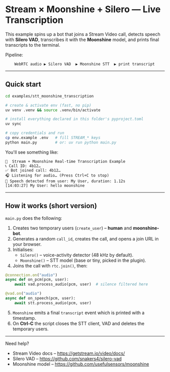 # Stream × Moonshine + Silero — Live Transcription

This example spins up a bot that joins a Stream Video call, detects speech
with **Silero VAD**, transcribes it with the **Moonshine** model, and prints
final transcripts to the terminal.

Pipeline:
```
    WebRTC audio ▶︎ Silero VAD  ▶︎ Moonshine STT  ▶︎ print transcript
```

---

## Quick start

```bash
cd examples/stt_moonshine_transcription

# create & activate env (fast, no pip)
uv venv .venv && source .venv/bin/activate

# install everything declared in this folder's pyproject.toml
uv sync

# copy credentials and run
cp env.example .env   # fill STREAM_* keys
python main.py        # or: uv run python main.py
```

You'll see something like:

```text
🌙  Stream + Moonshine Real-time Transcription Example
📞 Call ID: 4b12…
✅ Bot joined call: 4b12…
🎧 Listening for audio… (Press Ctrl+C to stop)
🎤 Speech detected from user: My User, duration: 1.12s
[14:03:27] My User: hello moonshine
```

---

## How it works (short version)

`main.py` does the following:

1. Creates two temporary users (`create_user`) – **human** and **moonshine-bot**.
2. Generates a random `call_id`, creates the call, and opens a join URL in your browser.
3. Initialises:
   * `Silero()` – voice-activity detector (48 kHz by default).
   * `Moonshine()` – STT model (base or tiny, picked in the plugin).
4. Joins the call with `rtc.join()`, then:

```python
@connection.on("audio")
async def on_pcm(pcm, user):
    await vad.process_audio(pcm, user)  # silence filtered here

@vad.on("audio")
async def on_speech(pcm, user):
    await stt.process_audio(pcm, user)
```

5. `Moonshine` emits a final `transcript` event which is printed with a timestamp.
6. On **Ctrl-C** the script closes the STT client, VAD and deletes the temporary users.

---

Need help?
* Stream Video docs – <https://getstream.io/video/docs/>
* Silero VAD – <https://github.com/snakers4/silero-vad>
* Moonshine model – <https://github.com/usefulsensors/moonshine>
